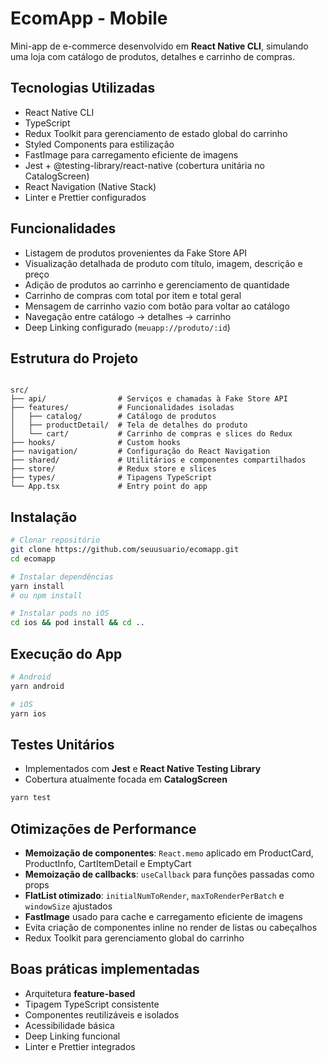 
# EcomApp - Mobile

Mini-app de e-commerce desenvolvido em **React Native CLI**, simulando uma loja com catálogo de produtos, detalhes e carrinho de compras.

## Tecnologias Utilizadas

- React Native CLI  
- TypeScript  
- Redux Toolkit para gerenciamento de estado global do carrinho  
- Styled Components para estilização  
- FastImage para carregamento eficiente de imagens  
- Jest + @testing-library/react-native (cobertura unitária no CatalogScreen)  
- React Navigation (Native Stack)  
- Linter e Prettier configurados

## Funcionalidades

- Listagem de produtos provenientes da Fake Store API  
- Visualização detalhada de produto com título, imagem, descrição e preço  
- Adição de produtos ao carrinho e gerenciamento de quantidade  
- Carrinho de compras com total por item e total geral  
- Mensagem de carrinho vazio com botão para voltar ao catálogo  
- Navegação entre catálogo → detalhes → carrinho  
- Deep Linking configurado (`meuapp://produto/:id`)  

## Estrutura do Projeto

```

src/
├── api/                # Serviços e chamadas à Fake Store API
├── features/           # Funcionalidades isoladas
│   ├── catalog/        # Catálogo de produtos
│   ├── productDetail/  # Tela de detalhes do produto
│   └── cart/           # Carrinho de compras e slices do Redux
├── hooks/              # Custom hooks
├── navigation/         # Configuração do React Navigation
├── shared/             # Utilitários e componentes compartilhados
├── store/              # Redux store e slices
├── types/              # Tipagens TypeScript
└── App.tsx             # Entry point do app

````

## Instalação

```bash
# Clonar repositório
git clone https://github.com/seuusuario/ecomapp.git
cd ecomapp

# Instalar dependências
yarn install
# ou npm install

# Instalar pods no iOS
cd ios && pod install && cd ..
````

## Execução do App

```bash
# Android
yarn android

# iOS
yarn ios
```

## Testes Unitários

* Implementados com **Jest** e **React Native Testing Library**
* Cobertura atualmente focada em **CatalogScreen**

```bash
yarn test
```

## Otimizações de Performance

* **Memoização de componentes**: `React.memo` aplicado em ProductCard, ProductInfo, CartItemDetail e EmptyCart
* **Memoização de callbacks**: `useCallback` para funções passadas como props
* **FlatList otimizado**: `initialNumToRender`, `maxToRenderPerBatch` e `windowSize` ajustados
* **FastImage** usado para cache e carregamento eficiente de imagens
* Evita criação de componentes inline no render de listas ou cabeçalhos
* Redux Toolkit para gerenciamento global do carrinho

## Boas práticas implementadas

* Arquitetura **feature-based**
* Tipagem TypeScript consistente
* Componentes reutilizáveis e isolados
* Acessibilidade básica
* Deep Linking funcional
* Linter e Prettier integrados
